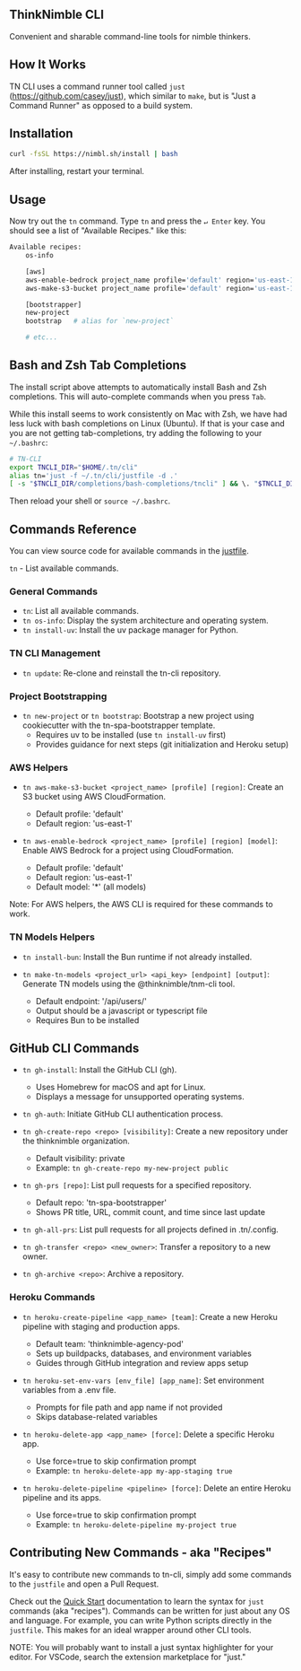 ## ThinkNimble CLI

Convenient and sharable command-line tools for nimble thinkers.

## How It Works

TN CLI uses a command runner tool called `just` (https://github.com/casey/just), which similar to `make`, but is "Just a Command Runner" as opposed to a build system.

## Installation

```sh
curl -fsSL https://nimbl.sh/install | bash
```

After installing, restart your terminal.

## Usage

Now try out the `tn` command. Type `tn` and press the `↵ Enter` key. You should see a list of "Available Recipes." like this:

```sh
Available recipes:
    os-info

    [aws]
    aws-enable-bedrock project_name profile='default' region='us-east-1' model='*'
    aws-make-s3-bucket project_name profile='default' region='us-east-1'

    [bootstrapper]
    new-project
    bootstrap   # alias for `new-project`

    # etc...
```

## Bash and Zsh Tab Completions

The install script above attempts to automatically install Bash and Zsh completions. This will auto-complete commands when you press `Tab`.

While this install seems to work consistently on Mac with Zsh, we have had less luck with bash completions on Linux (Ubuntu). If that is your case and you are not getting tab-completions, try adding the following to your `~/.bashrc`:

```bash
# TN-CLI
export TNCLI_DIR="$HOME/.tn/cli"
alias tn='just -f ~/.tn/cli/justfile -d .'
[ -s "$TNCLI_DIR/completions/bash-completions/tncli" ] && \. "$TNCLI_DIR/completions/bash-completions/tncli"
```

Then reload your shell or `source ~/.bashrc`.

## Commands Reference

You can view source code for available commands in the [justfile](justfile).

`tn` - List available commands.

### General Commands

- `tn`: List all available commands.
- `tn os-info`: Display the system architecture and operating system.
- `tn install-uv`: Install the uv package manager for Python.

### TN CLI Management

- `tn update`: Re-clone and reinstall the tn-cli repository.

### Project Bootstrapping

- `tn new-project` or `tn bootstrap`: Bootstrap a new project using cookiecutter with the tn-spa-bootstrapper template.
  - Requires uv to be installed (use `tn install-uv` first)
  - Provides guidance for next steps (git initialization and Heroku setup)

### AWS Helpers

- `tn aws-make-s3-bucket <project_name> [profile] [region]`: Create an S3 bucket using AWS CloudFormation.

  - Default profile: 'default'
  - Default region: 'us-east-1'

- `tn aws-enable-bedrock <project_name> [profile] [region] [model]`: Enable AWS Bedrock for a project using CloudFormation.
  - Default profile: 'default'
  - Default region: 'us-east-1'
  - Default model: '\*' (all models)

Note: For AWS helpers, the AWS CLI is required for these commands to work.

### TN Models Helpers

- `tn install-bun`: Install the Bun runtime if not already installed.

- `tn make-tn-models <project_url> <api_key> [endpoint] [output]`: Generate TN models using the @thinknimble/tnm-cli tool.
  - Default endpoint: '/api/users/'
  - Output should be a javascript or typescript file
  - Requires Bun to be installed

## GitHub CLI Commands

- `tn gh-install`: Install the GitHub CLI (gh).

  - Uses Homebrew for macOS and apt for Linux.
  - Displays a message for unsupported operating systems.

- `tn gh-auth`: Initiate GitHub CLI authentication process.

- `tn gh-create-repo <repo> [visibility]`: Create a new repository under the thinknimble organization.

  - Default visibility: private
  - Example: `tn gh-create-repo my-new-project public`

- `tn gh-prs [repo]`: List pull requests for a specified repository.

  - Default repo: 'tn-spa-bootstrapper'
  - Shows PR title, URL, commit count, and time since last update

- `tn gh-all-prs`: List pull requests for all projects defined in .tn/.config.

- `tn gh-transfer <repo> <new_owner>`: Transfer a repository to a new owner.

- `tn gh-archive <repo>`: Archive a repository.

### Heroku Commands

- `tn heroku-create-pipeline <app_name> [team]`: Create a new Heroku pipeline with staging and production apps.

  - Default team: 'thinknimble-agency-pod'
  - Sets up buildpacks, databases, and environment variables
  - Guides through GitHub integration and review apps setup

- `tn heroku-set-env-vars [env_file] [app_name]`: Set environment variables from a .env file.

  - Prompts for file path and app name if not provided
  - Skips database-related variables

- `tn heroku-delete-app <app_name> [force]`: Delete a specific Heroku app.

  - Use force=true to skip confirmation prompt
  - Example: `tn heroku-delete-app my-app-staging true`

- `tn heroku-delete-pipeline <pipeline> [force]`: Delete an entire Heroku pipeline and its apps.
  - Use force=true to skip confirmation prompt
  - Example: `tn heroku-delete-pipeline my-project true`

## Contributing New Commands - aka "Recipes"

It's easy to contribute new commands to tn-cli, simply add some commands to the `justfile` and open a Pull Request.

Check out the [Quick Start](https://github.com/casey/just?tab=readme-ov-file#quick-start) documentation to learn the syntax for `just` commands (aka "recipes"). Commands can be written for just about any OS and language. For example, you can write Python scripts directly in the `justfile`. This makes for an ideal wrapper around other CLI tools.

NOTE: You will probably want to install a just syntax highlighter for your editor. For VSCode, search the extension marketplace for "just."

